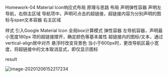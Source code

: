 Homework-04
Material Icon响应式布局
原理与思路
布局
声明弹性容器
声明左导航，右侧主区域
导航项中，声明可点击的超链接，超链接内容为分别声明的图标与span文本容器
右主区域

样式
引入Google Material Icon
全局box计算模式
弹性容器
左导航容器，声明最小宽度180px
项的超链接撑开，确定颜色等基本属性
超链接内的图标/文本，通过vertical-align居中对齐
悬浮时改变背景色
当小于600px时，更改导航区最小宽度，将超链接中的文本取消显式，即仅显示图标

result





![image-20201206152217234](C:%5CUsers%5CwenbinAi%5CAppData%5CRoaming%5CTypora%5Ctypora-user-images%5Cimage-20201206152217234.png)